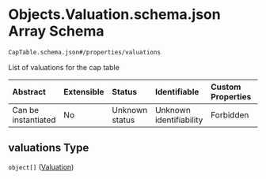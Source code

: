 # Objects.Valuation.schema.json Array Schema

```txt
CapTable.schema.json#/properties/valuations
```

List of valuations for the cap table

| Abstract            | Extensible | Status         | Identifiable            | Custom Properties | Additional Properties | Access Restrictions | Defined In                                                                      |
| :------------------ | :--------- | :------------- | :---------------------- | :---------------- | :-------------------- | :------------------ | :------------------------------------------------------------------------------ |
| Can be instantiated | No         | Unknown status | Unknown identifiability | Forbidden         | Allowed               | none                | [CapTable.schema.json\*](../schema/CapTable.schema.json "open original schema") |

## valuations Type

`object[]` ([Valuation](captable-properties-objectsvaluationschemajson-array-valuation.md))
